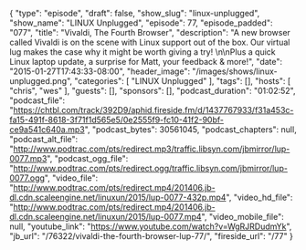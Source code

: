 {
  "type": "episode",
  "draft": false,
  "show_slug": "linux-unplugged",
  "show_name": "LINUX Unplugged",
  "episode": 77,
  "episode_padded": "077",
  "title": "Vivaldi, The Fourth Browser",
  "description": "A new browser called Vivaldi is on the scene with Linux support out of the box. Our virtual lug makes the case why it might be worth giving a try! \n\nPlus a quick Linux laptop update, a surprise for Matt, your feedback & more!",
  "date": "2015-01-27T17:43:33-08:00",
  "header_image": "/images/shows/linux-unplugged.png",
  "categories": [
    "LINUX Unplugged"
  ],
  "tags": [],
  "hosts": [
    "chris",
    "wes"
  ],
  "guests": [],
  "sponsors": [],
  "podcast_duration": "01:02:52",
  "podcast_file": "https://chtbl.com/track/392D9/aphid.fireside.fm/d/1437767933/f31a453c-fa15-491f-8618-3f71f1d565e5/0e2555f9-fc10-41f2-90bf-ce9a541c640a.mp3",
  "podcast_bytes": 30561045,
  "podcast_chapters": null,
  "podcast_alt_file": "http://www.podtrac.com/pts/redirect.mp3/traffic.libsyn.com/jbmirror/lup-0077.mp3",
  "podcast_ogg_file": "http://www.podtrac.com/pts/redirect.ogg/traffic.libsyn.com/jbmirror/lup-0077.ogg",
  "video_file": "http://www.podtrac.com/pts/redirect.mp4/201406.jb-dl.cdn.scaleengine.net/linuxun/2015/lup-0077-432p.mp4",
  "video_hd_file": "http://www.podtrac.com/pts/redirect.mp4/201406.jb-dl.cdn.scaleengine.net/linuxun/2015/lup-0077.mp4",
  "video_mobile_file": null,
  "youtube_link": "https://www.youtube.com/watch?v=WgRJRDudmYk",
  "jb_url": "/76322/vivaldi-the-fourth-browser-lup-77/",
  "fireside_url": "/77"
}

